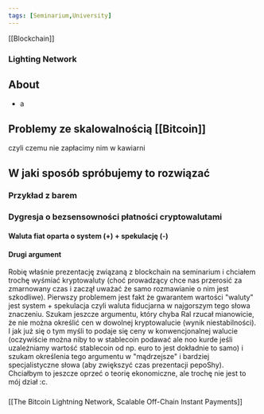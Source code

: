 ```yaml
---
tags: [Seminarium,University]
---
```


 [[Blockchain]]


### Lighting Network


## About
- a


## Problemy ze skalowalnością [[Bitcoin]]
czyli czemu nie zapłacimy nim w kawiarni

## W jaki sposób spróbujemy to rozwiązać
### Przykład z barem

### Dygresja o bezsensowności płatności cryptowalutami
#### Waluta fiat oparta o system (+) + spekulację (-)
#### Drugi argument
 Robię właśnie prezentację związaną z blockchain na seminarium i chciałem trochę wyśmiać kryptowaluty (choć prowadzący chce nas przerosić za zmarnowany czas i zaczął uważać że samo rozmawianie o nim jest szkodliwe). Pierwszy problemem jest fakt że gwarantem wartości "waluty" jest system + spekulacja czyli waluta fiducjarna w najgorszym tego słowa znaczeniu. Szukam jeszcze argumentu, który chyba Ral rzucał mianowicie, że nie można określić cen w dowolnej kryptowalucie (wynik niestabilności). I jak już się o tym myśli to podaje się ceny w konwencjonalnej walucie (oczywiście można niby to w stablecoin podawać ale noo kurde jeśli uzależniamy wartość stablecoin od np. euro to jest dokładnie to samo) i szukam określenia tego argumentu w "mądrzejsze" i bardziej specjalistyczne słowa (aby zwiększyć czas prezentacji pepoShy).
    Chciałbym to jeszcze oprzeć o teorię ekonomiczne, ale trochę nie jest to mój dział :c.

### 
[[The Bitcoin Lightning Network, Scalable Off-Chain Instant Payments]]